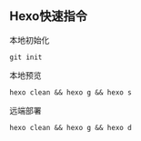 ## Hexo快速指令

本地初始化
```
git init 
```
本地预览
```
hexo clean && hexo g && hexo s
```
远端部署
```
hexo clean && hexo g && hexo d
```
